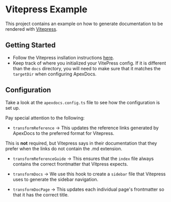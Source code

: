 # Vitepress Example

This project contains an example on how to generate documentation to be rendered with [Vitepress](https://vitepress.dev/).

## Getting Started

* Follow the Vitepress insllation instructions [here](https://vitepress.dev/guide/getting-started#installation).
* Keep track of where you initialized your VitePress config. If it is different than the `docs` directory, you will
need to make sure that it matches the `targetDir` when configuring ApexDocs.

## Configuration

Take a look at the `apexdocs.config.ts` file to see how the configuration is set up.

Pay special attention to the following:

* `transformReference` -> This updates the reference links generated by ApexDocs to the preferred format for Vitepress.

This is **not** required, but Vitepress says in their documentation that they prefer when the links do not contain the .md extension.

* `transformReferenceGuide` -> This ensures that the `index` file always contains the correct frontmatter that Vitpress expects.

* `transformDocs` -> We use this hook to create a `sidebar` file that Vitepress uses to generate the sidebar navigation.

* `transformDocPage` -> This updates each individual page's frontmatter so that it has the correct title.
